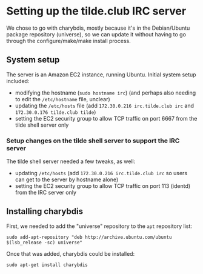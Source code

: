 # Setting up the tilde.club IRC server

We chose to go with charybdis, mostly because it's in the Debian/Ubuntu package repository (universe), so we can update it without having to go through the configure/make/make install process.

## System setup

The server is an Amazon EC2 instance, running Ubuntu. Initial system setup included:

* modifying the hostname (`sudo hostname irc`) (and perhaps also needing to edit the `/etc/hostname` file, unclear)
* updating the `/etc/hosts` file (add `172.30.0.216 irc.tilde.club irc` and `172.30.0.176 tilde.club tilde`)
* setting the EC2 security group to allow TCP traffic on port 6667 from the tilde shell server only

### Setup changes on the tilde shell server to support the IRC server

The tilde shell server needed a few tweaks, as well:

* updating `/etc/hosts` (add `172.30.0.216 irc.tilde.club irc` so users can get to the server by hostname alone)
* setting the EC2 security group to allow TCP traffic on port 113 (identd) from the IRC server only

## Installing charybdis

First, we needed to add the "universe" repository to the `apt` repository list:

```
sudo add-apt-repository "deb http://archive.ubuntu.com/ubuntu $(lsb_release -sc) universe"
```

Once that was added, charybdis could be installed:

```
sudo apt-get install charybdis
```
